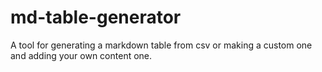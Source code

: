 # md-table-generator
A tool for generating a markdown table from csv or making a custom one and adding your own content one.